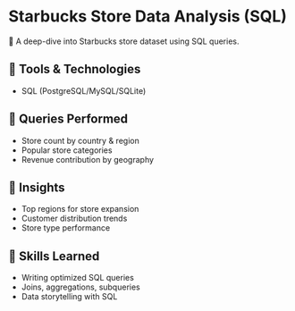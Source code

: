 # Starbucks Store Data Analysis (SQL)

🔎 A deep-dive into Starbucks store dataset using SQL queries.  

## 🔧 Tools & Technologies
- SQL (PostgreSQL/MySQL/SQLite)  

## 🚀 Queries Performed
- Store count by country & region  
- Popular store categories  
- Revenue contribution by geography  

## 📸 Insights
- Top regions for store expansion  
- Customer distribution trends  
- Store type performance  

## 🎯 Skills Learned
- Writing optimized SQL queries  
- Joins, aggregations, subqueries  
- Data storytelling with SQL  
